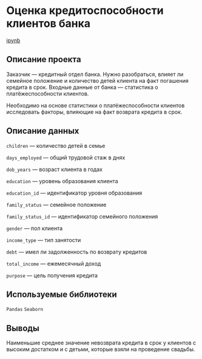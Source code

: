 # Оценка кредитоспособности клиентов банка

[ipynb](https://github.com/ClubsSuit/data-science-yandex-practicum/blob/main/01/credit.ipynb)

## **Описание проекта**

Заказчик — кредитный отдел банка. Нужно разобраться, влияет ли семейное положение и количество детей клиента на факт погашения кредита в срок. Входные данные от банка — статистика о платёжеспособности клиентов.

Необходимо на основе статистики о платёжеспособности клиентов исследовать факторы, влияющие на факт возврата кредита в срок.

## **Описание данных**

```children``` — количество детей в семье

```days_employed``` — общий трудовой стаж в днях

```dob_years``` — возраст клиента в годах

```education``` — уровень образования клиента

```education_id``` — идентификатор уровня образования

```family_status``` — семейное положение

```family_status_id``` — идентификатор семейного положения

```gender``` — пол клиента

```income_type``` — тип занятости

```debt``` — имел ли задолженность по возврату кредитов

```total_income``` — ежемесячный доход

```purpose``` — цель получения кредита

## **Используемые библиотеки**

```Pandas``` ```Seaborn```

## **Выводы**

Наименьшие среднее значение невозврата кредита в срок у клиентов с высоким достатком и с детьми, которые взяли на проведение свадьбы.

